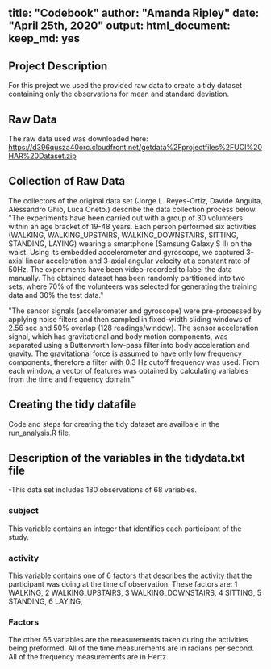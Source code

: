 
title: "Codebook"
author: "Amanda Ripley"
date: "April 25th, 2020"
output:
  html_document:
    keep_md: yes
---

## Project Description
For this project we used the provided raw data to create a tidy dataset containing only the observations for mean and standard deviation. 

## Raw Data 
The raw data used was downloaded here: https://d396qusza40orc.cloudfront.net/getdata%2Fprojectfiles%2FUCI%20HAR%20Dataset.zip

## Collection of Raw Data
The collectors of the original data set (Jorge L. Reyes-Ortiz, Davide Anguita, Alessandro Ghio, Luca Oneto.) describe the data collection process below.
"The experiments have been carried out with a group of 30 volunteers within an age bracket of 19-48 years. Each person performed six activities (WALKING, WALKING_UPSTAIRS, WALKING_DOWNSTAIRS, SITTING, STANDING, LAYING) wearing a smartphone (Samsung Galaxy S II) on the waist. Using its embedded accelerometer and gyroscope, we captured 3-axial linear acceleration and 3-axial angular velocity at a constant rate of 50Hz. The experiments have been video-recorded to label the data manually. The obtained dataset has been randomly partitioned into two sets, where 70% of the volunteers was selected for generating the training data and 30% the test data." 

"The sensor signals (accelerometer and gyroscope) were pre-processed by applying noise filters and then sampled in fixed-width sliding windows of 2.56 sec and 50% overlap (128 readings/window). The sensor acceleration signal, which has gravitational and body motion components, was separated using a Butterworth low-pass filter into body acceleration and gravity. The gravitational force is assumed to have only low frequency components, therefore a filter with 0.3 Hz cutoff frequency was used. From each window, a vector of features was obtained by calculating variables from the time and frequency domain."

## Creating the tidy datafile
Code and steps for creating the tidy dataset are availbale in the run_analysis.R file.

## Description of the variables in the tidydata.txt file

  -This data set includes 180 observations of 68 variables.

### subject
This variable contains an integer that identifies each participant of the study.

### activity
This variable contains one of 6 factors that describes the activity that the participant was doing at the time of observation.
These factors are:
1 WALKING,
2 WALKING_UPSTAIRS,
3 WALKING_DOWNSTAIRS,
4 SITTING,
5 STANDING,
6 LAYING,

### Factors
The other 66 variables are the measurements taken during the activities being preformed. 
All of the time measurements are in radians per second.
All of the frequency measurements are in Hertz.
